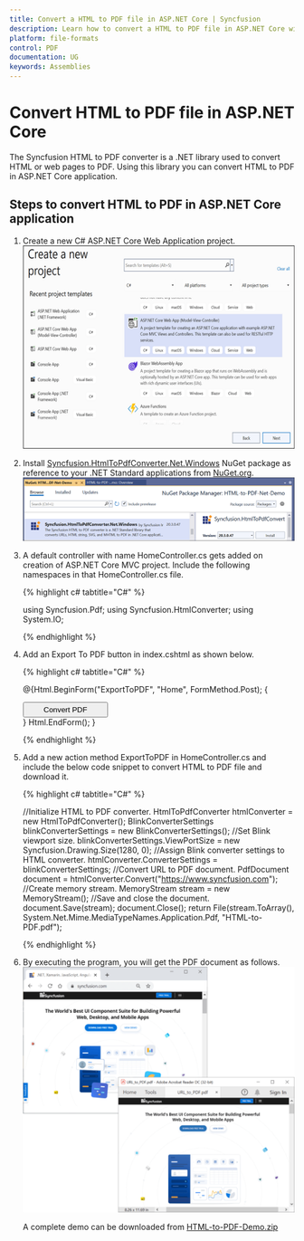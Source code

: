 ```yaml
---
title: Convert a HTML to PDF file in ASP.NET Core | Syncfusion
description: Learn how to convert a HTML to PDF file in ASP.NET Core with easy steps using Syncfusion .NET HTML converter library.
platform: file-formats
control: PDF
documentation: UG
keywords: Assemblies
---
```


# Convert HTML to PDF file in ASP.NET Core

The Syncfusion HTML to PDF converter is a .NET library used to convert HTML or web pages to PDF. Using this library you can convert HTML to PDF in ASP.NET Core application.  

## Steps to convert HTML to PDF in ASP.NET Core application

1. Create a new C# ASP.NET Core Web Application project.
![convert_HtmltoPdf_ASPNET_CORE1](htmlconversion_images/aspnetcore1.png)

2. Install [Syncfusion.HtmlToPdfConverter.Net.Windows](https://www.nuget.org/packages/Syncfusion.HtmlToPdfConverter.Net.Windows) NuGet package as reference to your .NET Standard applications from [NuGet.org](https://www.nuget.org/).
![convert_HtmltoPdf_ASPNET_CORE2](htmlconversion_images/aspnetcore2.png)

3. A default controller with name HomeController.cs gets added on creation of ASP.NET Core MVC project. Include the following namespaces in that HomeController.cs file.

   {% highlight c# tabtitle="C#" %}

   using Syncfusion.Pdf;
   using Syncfusion.HtmlConverter;
   using System.IO;

   {% endhighlight %}

4. Add an Export To PDF button in index.cshtml as shown below.

   {% highlight c# tabtitle="C#" %}

   @{Html.BeginForm("ExportToPDF", "Home", FormMethod.Post);
   {
   <div>
       <input type="submit" value="Convert PDF" style="width:150px;height:27px" />
   </div>
   }
   Html.EndForm();
   }

   {% endhighlight %}

5. Add a new action method ExportToPDF in HomeController.cs and include the below code snippet to convert HTML to PDF file and download it.

   {% highlight c# tabtitle="C#" %}

   //Initialize HTML to PDF converter.
   HtmlToPdfConverter htmlConverter = new HtmlToPdfConverter();
   BlinkConverterSettings blinkConverterSettings = new BlinkConverterSettings();
   //Set Blink viewport size.
   blinkConverterSettings.ViewPortSize = new Syncfusion.Drawing.Size(1280, 0);
   //Assign Blink converter settings to HTML converter.
   htmlConverter.ConverterSettings = blinkConverterSettings;
   //Convert URL to PDF document.
   PdfDocument document = htmlConverter.Convert("https://www.syncfusion.com");
   //Create memory stream.
   MemoryStream stream = new MemoryStream();
   //Save and close the document. 
   document.Save(stream);
   document.Close(); 
   return File(stream.ToArray(), System.Net.Mime.MediaTypeNames.Application.Pdf, "HTML-to-PDF.pdf");

   {% endhighlight %}

6. By executing the program, you will get the PDF document as follows.
![convert_HtmltoPdf_ASP.NET_CORE2](htmlconversion_images/htmltopdfoutput.png)

   A complete demo can be downloaded from [HTML-to-PDF-Demo.zip](https://www.syncfusion.com/downloads/support/directtrac/general/ze/HTML-to-PDF-Net-Demo1022175116)  

